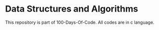 # Data Structures and Algorithms
This repository is part of 100-Days-Of-Code.
All codes are in  c language. 
